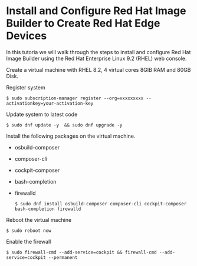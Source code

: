 # Install and Configure Red Hat Image Builder to Create Red Hat Edge Devices

In this tutoria we will walk through the steps to install and configure Red Hat Image Builder using the Red Hat Enterprise Linux 9.2 (RHEL) web console.


Create a virtual machine with RHEL 8.2, 4 virtual cores 8GIB RAM and 80GB Disk.


Register system
```
$ sudo subscription-manager register --org=xxxxxxxxx --activationkey=your-activation-key
```

Update system to latest code  
```
$ sudo dnf update -y  && sudo dnf upgrade -y
```


Install the following packages on the virtual machine.
- osbuild-composer
- composer-cli
- cockpit-composer
- bash-completion
- firewalld

  ```
  $ sudo dnf install osbuild-composer composer-cli cockpit-composer bash-completion firewalld
  ```

Reboot the virtual machine
```
$ sudo reboot now
```
  
Enable the firewall
```
$ sudo firewall-cmd --add-service=cockpit && firewall-cmd --add-service=cockpit --permanent
```
